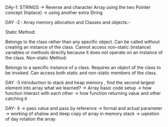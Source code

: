 DAy-1: STRINGS -> Reverse and character Array using the two Pointer concept (Inplace) -> using another extra String

DAY -2 : Array memory allocation and Classes and objects:-

Static Method:

Belongs to the class rather than any specific object.
Can be called without creating an instance of the class.
Cannot access non-static (instance) variables or methods directly because it does not operate on an instance of the class.
Non-static Method:

Belongs to a specific instance of a class.
Requires an object of the class to be invoked.
Can access both static and non-static members of the class.

DAY -3  introduction to stack and heap memory , find the second largest element into array
  what we learned?
 -> Array basic code setup
 -> how function interact with each other
 -> how function returning value and other catching it

DAY- 4
-> pass value and pass by reference
-> formal and actual parameter 
-> working of shalow and deep copy of array in memory stack
-> uqestion of day rotation the array